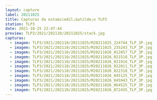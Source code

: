 ```yaml
---
layout: capture
label: 20211025
title: Capturas da esta&ccedil;&atilde;o TLP3
station: TLP3
date: 2021-10-25 22:47:44
preview: TLP3/2021/202110/20211025/stack.jpg
capturas:
  - imagem: TLP3/2021/202110/20211025/M20211025_224744_TLP_3P.jpg
  - imagem: TLP3/2021/202110/20211025/M20211025_235243_TLP_3P.jpg
  - imagem: TLP3/2021/202110/20211025/M20211026_012857_TLP_3P.jpg
  - imagem: TLP3/2021/202110/20211025/M20211026_021518_TLP_3P.jpg
  - imagem: TLP3/2021/202110/20211025/M20211026_021916_TLP_3P.jpg
  - imagem: TLP3/2021/202110/20211025/M20211026_022011_TLP_3P.jpg
  - imagem: TLP3/2021/202110/20211025/M20211026_022318_TLP_3P.jpg
  - imagem: TLP3/2021/202110/20211025/M20211026_045125_TLP_3P.jpg
  - imagem: TLP3/2021/202110/20211025/M20211026_045943_TLP_3P.jpg
  - imagem: TLP3/2021/202110/20211025/M20211026_064525_TLP_3P.jpg
  - imagem: TLP3/2021/202110/20211025/M20211026_072435_TLP_3P.jpg
---
```

